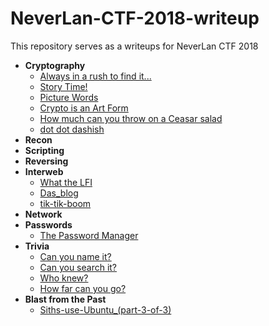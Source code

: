 # NeverLan-CTF-2018-writeup
This repository serves as a writeups for NeverLan CTF 2018

* **Cryptography**	
    - [Always in a rush to find it...](Cryptography/Always-in-a-rush-to-find-it)
    - [Story Time!](Cryptography/Story-Time)
    - [Picture Words](Cryptography/picture-words)
    - [Crypto is an Art Form](Cryptography/crypto-is-an-art-form)
    - [How much can you throw on a Ceasar salad](Cryptography/How-much-can-you-throw-on-a-Caesar-salad)
    - [dot dot dashish](Cryptography/dot-dot-dashish)
* **Recon**
* **Scripting**
* **Reversing**
* **Interweb**
    - [What the LFI](Interweb/What-the-LFI)
    - [Das_blog](Interweb/Das_blog)
    - [tik-tik-boom](Interweb/tik-tik-boom)
* **Network**
* **Passwords**
	- [The Password Manager](Passwords/The-Password-Manager)
* **Trivia**
    - [Can you name it?](Trivia/can-you-name-it)
    - [Can you search it?](Trivia/Can-you-search-it)
    - [Who knew?](Trivia/Who-knew)
    - [How far can you go?](Trivia/How-far-can-you-go)
* **Blast from the Past**
    - [Siths-use-Ubuntu_(part-3-of-3)](Blast-from-the-Past/Siths-use-Ubuntu_-part-3-of-3)
